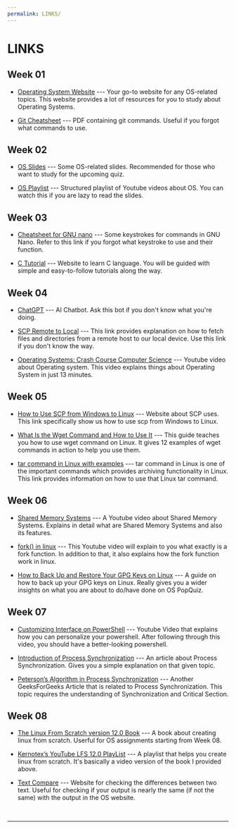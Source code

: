 ```yaml
---
permalink: LINKS/
---
```


# LINKS

## Week 01

* [Operating System Website](https://os.vlsm.org/) --- 
Your go-to website for any OS-related topics.
This website provides a lot of resources for you to study about Operating Systems.

* [Git Cheatsheet](https://education.github.com/git-cheat-sheet-education.pdf) --- 
PDF containing git commands.
Useful if you forgot what commands to use.

## Week 02

* [OS Slides](https://github.com/os2xx/os/tree/master/Slides/) --- 
Some OS-related slides.
Recommended for those who want to study for the upcoming quiz.

* [OS Playlist](https://os.vlsm.org/playlists/) --- 
Structured playlist of Youtube videos about OS.
You can watch this if you are lazy to read the slides.

## Week 03

* [Cheatsheet for GNU nano](https://www.nano-editor.org/dist/latest/cheatsheet.html) --- 
Some keystrokes for commands in GNU Nano.
Refer to this link if you forgot what keystroke to use and their function.

* [C Tutorial](https://www.w3schools.com/c/index.php) --- 
Website to learn C language.
You will be guided with simple and easy-to-follow tutorials along the way.

## Week 04

* [ChatGPT](https://chat.openai.com/) ---
AI Chatbot.
Ask this bot if you don't know what you're doing.

* [SCP Remote to Local](https://linuxhint.com/scp-remote-to-local/) ---
This link provides explanation on how to fetch files and directories from a remote host to our local device.
Use this link if you don't know the way.

* [Operating Systems: Crash Course Computer Science](https://www.youtube.com/watch?v=26QPDBe-NB8) ---
Youtube video about Operating system.
This video explains things about Operating System in just 13 minutes.

## Week 05

* [How to Use SCP from Windows to Linux](https://linuxhint.com/scp-windows-linux/) ---
Website about SCP uses.
This link specifically show us how to use scp from Windows to Linux.

* [What Is the Wget Command and How to Use It](https://www.hostinger.com/tutorials/wget-command-examples/) ---
This guide teaches you how to use wget command on Linux.
It gives 12 examples of wget commands in action to help you use them.

* [tar command in Linux with examples](https://www.geeksforgeeks.org/tar-command-linux-examples/) ---
tar command in Linux is one of the important commands which provides archiving functionality in Linux.
This link provides information on how to use that Linux tar command.

## Week 06

* [Shared Memory Systems](https://www.youtube.com/watch?v=uHtzOFwgD74) ---
A Youtube video about Shared Memory Systems.
Explains in detail what are Shared Memory Systems and also its features.

* [fork() in linux](https://www.youtube.com/watch?v=CaWgJIbwb-4) ---
This Youtube video will explain to you what exactly is a fork function.
In addition to that, it also explains how the fork function work in linux.

* [How to Back Up and Restore Your GPG Keys on Linux](https://www.howtogeek.com/816878/how-to-back-up-and-restore-gpg-keys-on-linux/) ---
A guide on how to back up your GPG keys on Linux.
Really gives you a wider insights on what you are about to do/have done on OS PopQuiz. 

## Week 07

* [Customizing Interface on PowerShell](https://www.youtube.com/watch?v=-G6GbXGo4wo) ---
Youtube Video that explains how you can personalize your powershell.
After following through this video, you should have a better-looking powershell.

* [Introduction of Process Synchronization](https://www.geeksforgeeks.org/introduction-of-process-synchronization/) ---
An article about Process Synchronization.
Gives you a simple explanation on that given topic.

* [Peterson’s Algorithm in Process Synchronization](https://www.geeksforgeeks.org/petersons-algorithm-in-process-synchronization/?ref=lbp) ---
Another GeeksForGeeks Article that is related to Process Synchronization.
This topic requires the understanding of Synchronization and Critical Section.

## Week 08

* [The Linux From Scratch version 12.0 Book](https://www.linuxfromscratch.org/lfs/view/12.0/) ---
A book about creating linux from scratch.
Userful for OS assignments starting from Week 08.

* [Kernotex’s YouTube LFS 12.0 PlayList](https://www.youtube.com/playlist?list=PLyc5xVO2uDsA5QPbtj_eYU8J0qrvU6315) ---
A playlist that helps you create linux from scratch.
It's basically a video version of the book I provided above.

* [Text Compare](https://text-compare.com/) ---
Website for checking the differences between two text.
Useful for checking if your output is nearly the same (if not the same) with the output in the OS website.

<br>
<hr>
